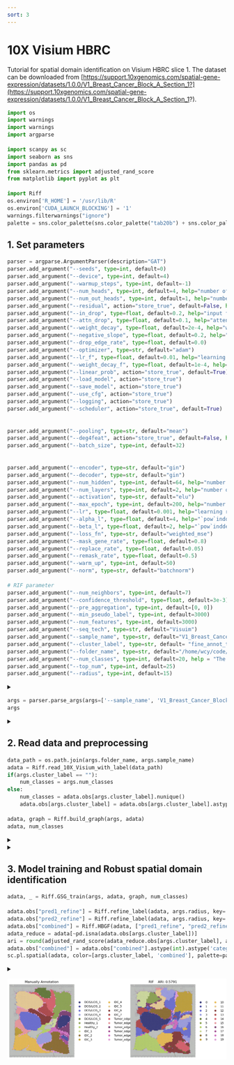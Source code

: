 ```yaml
---
sort: 3
---
```


# 10X Visium HBRC

Tutorial for spatial domain identification on Visium HBRC slice 1. The dataset can be downloaded from [https://support.10xgenomics.com/spatial-gene-expression/datasets/1.0.0/V1_Breast_Cancer_Block_A_Section_1?](https://support.10xgenomics.com/spatial-gene-expression/datasets/1.0.0/V1_Breast_Cancer_Block_A_Section_1?).


```python
import os
import warnings
import warnings
import argparse

import scanpy as sc
import seaborn as sns
import pandas as pd
from sklearn.metrics import adjusted_rand_score
from matplotlib import pyplot as plt

import Riff
os.environ['R_HOME'] = '/usr/lib/R'
os.environ['CUDA_LAUNCH_BLOCKING'] = '1'
warnings.filterwarnings("ignore")
palette = sns.color_palette(sns.color_palette("tab20b") + sns.color_palette("tab20c"))
```


## 1. Set parameters
```python
parser = argparse.ArgumentParser(description="GAT")
parser.add_argument("--seeds", type=int, default=0)
parser.add_argument("--device", type=int, default=4)
parser.add_argument("--warmup_steps", type=int, default=-1)
parser.add_argument("--num_heads", type=int, default=4, help="number of hidden attention heads")
parser.add_argument("--num_out_heads", type=int, default=1, help="number of output attention heads")
parser.add_argument("--residual", action="store_true", default=False, help="use residual connection")
parser.add_argument("--in_drop", type=float, default=0.2, help="input feature dropout")
parser.add_argument("--attn_drop", type=float, default=0.1, help="attention dropout")
parser.add_argument("--weight_decay", type=float, default=2e-4, help="weight decay")
parser.add_argument("--negative_slope", type=float, default=0.2, help="the negative slope of leaky relu for GAT")
parser.add_argument("--drop_edge_rate", type=float, default=0.0)
parser.add_argument("--optimizer", type=str, default="adam")
parser.add_argument("--lr_f", type=float, default=0.01, help="learning rate for evaluation")
parser.add_argument("--weight_decay_f", type=float, default=1e-4, help="weight decay for evaluation")
parser.add_argument("--linear_prob", action="store_true", default=True)
parser.add_argument("--load_model", action="store_true")
parser.add_argument("--save_model", action="store_true")
parser.add_argument("--use_cfg", action="store_true")
parser.add_argument("--logging", action="store_true")
parser.add_argument("--scheduler", action="store_true", default=True)


parser.add_argument("--pooling", type=str, default="mean")
parser.add_argument("--deg4feat", action="store_true", default=False, help="use node degree as input feature")
parser.add_argument("--batch_size", type=int, default=32)


parser.add_argument("--encoder", type=str, default="gin")
parser.add_argument("--decoder", type=str, default="gin")
parser.add_argument("--num_hidden", type=int, default=64, help="number of hidden units")
parser.add_argument("--num_layers", type=int, default=2, help="number of hidden layers")
parser.add_argument("--activation", type=str, default="elu")
parser.add_argument("--max_epoch", type=int, default=200, help="number of training epochs")
parser.add_argument("--lr", type=float, default=0.001, help="learning rate")
parser.add_argument("--alpha_l", type=float, default=4, help="`pow`inddex for `sce` loss")
parser.add_argument("--beta_l", type=float, default=2, help="`pow`inddex for `weighted_mse` loss")   
parser.add_argument("--loss_fn", type=str, default="weighted_mse")
parser.add_argument("--mask_gene_rate", type=float, default=0.8)
parser.add_argument("--replace_rate", type=float, default=0.05)
parser.add_argument("--remask_rate", type=float, default=0.5)
parser.add_argument("--warm_up", type=int, default=50)
parser.add_argument("--norm", type=str, default="batchnorm")

# RIF parameter
parser.add_argument("--num_neighbors", type=int, default=7)
parser.add_argument("--confidence_threshold", type=float, default=3e-3)
parser.add_argument("--pre_aggregation", type=int, default=[0, 0]) 
parser.add_argument("--min_pseudo_label", type=int, default=3000)
parser.add_argument("--num_features", type=int, default=3000)
parser.add_argument("--seq_tech", type=str, default="Visuim")
parser.add_argument("--sample_name", type=str, default="V1_Breast_Cancer_Block_A_Section_1")
parser.add_argument("--cluster_label", type=str, default= "fine_annot_type")
parser.add_argument("--folder_name", type=str, default="/home/wcy/code/datasets/10X/")  
parser.add_argument("--num_classes", type=int, default=20, help = "The number of clusters")
parser.add_argument("--top_num", type=int, default=25)
parser.add_argument("--radius", type=int, default=15)
```

<details>
<summary> </summary>
_StoreAction(option_strings=['--radius'], dest='radius', nargs=None, const=None, default=15, type=<class 'int'>, choices=None, help=None, metavar=None)
</details>

```python
args = parser.parse_args(args=['--sample_name', 'V1_Breast_Cancer_Block_A_Section_1']) 
args
```

<details>
<summary> </summary>
Namespace(activation='elu', alpha_l=4, attn_drop=0.1, batch_size=32, beta_l=2, cluster_label='fine_annot_type', confidence_threshold=0.003, decoder='gin', deg4feat=False, device=4, drop_edge_rate=0.0, encoder='gin', folder_name='/home/wcy/code/datasets/10X/', in_drop=0.2, linear_prob=True, load_model=False, logging=False, loss_fn='weighted_mse', lr=0.001, lr_f=0.01, mask_gene_rate=0.8, max_epoch=200, min_pseudo_label=3000, negative_slope=0.2, norm='batchnorm', num_classes=20, num_features=3000, num_heads=4, num_hidden=64, num_layers=2, num_neighbors=7, num_out_heads=1, optimizer='adam', pooling='mean', pre_aggregation=[0, 0], radius=15, remask_rate=0.5, replace_rate=0.05, residual=False, sample_name='V1_Breast_Cancer_Block_A_Section_1', save_model=False, scheduler=True, seeds=0, seq_tech='Visuim', top_num=25, use_cfg=False, warm_up=50, warmup_steps=-1, weight_decay=0.0002, weight_decay_f=0.0001)
</details>

## 2. Read data and preprocessing

```python
data_path = os.path.join(args.folder_name, args.sample_name)
adata = Riff.read_10X_Visium_with_label(data_path)
if(args.cluster_label == ""):
    num_classes = args.num_classes
else:
    num_classes = adata.obs[args.cluster_label].nunique()
    adata.obs[args.cluster_label] = adata.obs[args.cluster_label].astype('category')
    
adata, graph = Riff.build_graph(args, adata)
adata, num_classes
```

<details>
<summary> </summary>
=============== Contructing graph ================= <br>
2024-05-17 15:59:35,231 - INFO - cffi mode is CFFI_MODE.ANY <br>
2024-05-17 15:59:35,256 - INFO - R home found: /usr/lib/R <br>
2024-05-17 15:59:35,462 - INFO - R library path: /usr/lib/R/ lib:/usr/lib/x86_64-linux-gnu:/usr/lib/jvm/default-java/lib/server:/usr/local/cuda/lib64: <br>
2024-05-17 15:59:35,464 - INFO - LD_LIBRARY_PATH: /usr/local/cuda/lib64 <br>
2024-05-17 15:59:35,469 - INFO - Default options to initialize R: rpy2, --quiet, --no-save <br>
2024-05-17 15:59:35,629 - INFO - R is already initialized. No need to initialize. <br>
2024-05-17 15:59:35,641 - WARNING - R[write to console] :                  __           __   <br>
   ____ ___  _____/ /_  _______/ /_
  / __ `__ \/ ___/ / / / / ___/ __/
 / / / / / / /__/ / /_/ (__  ) /_  
/_/ /_/ /_/\___/_/\__,_/____/\__/   version 6.0.1 <br>
Type 'citation("mclust")' for citing this R package in publications. <br>

fitting ... <br>
  |======================================================================| 100% <br>
fitting ... <br> 
  |======================================================================| 100% <br>
</details>

<details>
<summary> </summary>
(AnnData object with n_obs × n_vars = 3798 × 3000
     obs: 'annot_type', 'fine_annot_type', 'imagecol', 'imagerow', 'pseudo_label', 'uncertainty', 'pseudo_label_scaled', 'uncertainty_scaled'
     var: 'gene_ids', 'feature_types', 'genome', 'n_cells', 'highly_variable', 'highly_variable_rank', 'means', 'variances', 'variances_norm', 'mean', 'std'
     uns: 'spatial', 'hvg', 'log1p'
     obsm: 'spatial', 'emb_pca', 'mclust_prob', 'mclust_prob_scaled',
 20)
</details>

## 3. Model training and Robust spatial domain identification

```python
adata, _ = Riff.GSG_train(args, adata, graph, num_classes)

adata.obs["pred1_refine"] = Riff.refine_label(adata, args.radius, key='cluster_pred1')
adata.obs["pred2_refine"] = Riff.refine_label(adata, args.radius, key='cluster_pred2')
adata.obs["combined"] = Riff.HBGF(adata, ["pred1_refine", "pred2_refine"], num_classes, top_num=args.top_num)
adata_reduce = adata[~pd.isna(adata.obs[args.cluster_label])]
ari = round(adjusted_rand_score(adata_reduce.obs[args.cluster_label], adata_reduce.obs["combined"]), 4)
adata.obs["combined"] = adata.obs["combined"].astype(int).astype('category')
sc.pl.spatial(adata, color=[args.cluster_label, 'combined'], palette=palette, title=['Manually Annotation', 'RIF    ARI: '+str(ari)], s=12, frameon=False)
```

<details>
<summary> </summary>
=============== Building model =============== <br>
=============== Start training =============== <br>
===================== Clustering ======================= <br>
# Epoch 199: train_loss: 0.61, ari: 0.50, ari: 0.51, ari: 0.51: 100%|█████████████████████████████████████████████████████████████████████████████████████████████████████████████████████████████████████████████████████| 200/200 [00:16<00:00, 12.11it/s] <br>
===================== Imputation =======================
100%|█████████████████████████████████████████████████████████████████████████████████████████████████████████████████████████████████████████████████████████████████████████████████████████████████████████████████████| 300/300 [00:18<00:00, 15.79it/s] <br>
=================== Combining Result =================== <br>
... storing 'pred1_refine' as categorical <br>
... storing 'pred2_refine' as categorical <br>
</details>

![](https://github.com/DDDoGGie/RIF/raw/gh-pages/docs/Figures/SDI/SDI_HBRC_domain.png)